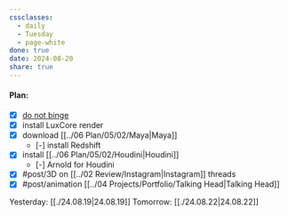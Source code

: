 ```yaml
---
cssclasses:
  - daily
  - Tuesday
  - page-white
done: true
date: 2024-08-20
share: true
---
```

#### Plan:
- [x] [do not binge](../99/Template/Daily.md#)
- [x] install LuxCore render
- [x] download [[../06 Plan/05/02/Maya|Maya]]
	- [-] install Redshift
- [x] install [[../06 Plan/05/02/Houdini|Houdini]]
	- [-] Arnold for Houdini
- [x] #post/3D on [[../02 Review/Instagram|Instagram]] threads
- [x] #post/animation [[../04 Projects/Portfolio/Talking Head|Talking Head]]

Yesterday: [[./24.08.19|24.08.19]]
Tomorrow: [[./24.08.22|24.08.22]]
